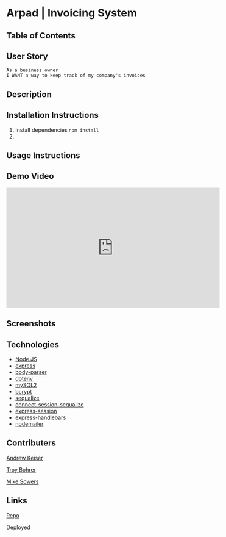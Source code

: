 # Arpad | Invoicing System

## Table of Contents

## User Story

	As a business owner
	I WANT a way to keep track of my company's invoices
	
## Description


## Installation Instructions

1. Install dependencies `npm install`
2. 




## Usage Instructions


## Demo Video
<iframe width="560" height="315" src="https://www.youtube.com/embed/9yw-sgqENfw" title="YouTube video player" frameborder="0" allow="accelerometer; autoplay; clipboard-write; encrypted-media; gyroscope; picture-in-picture" allowfullscreen></iframe>

## Screenshots

## Technologies

-   [Node.JS](https://nodejs.org/en/docs/)
-   [express](https://www.npmjs.com/package/express)
-   [body-parser](https://www.npmjs.com/package/body-parser)
-   [dotenv](https://www.npmjs.com/package/dotenv)
-   [mySQL2](https://www.npmjs.com/package/mysql2)
-   [bcrypt](https://www.npmjs.com/package/bcrypt)
-   [sequalize](https://sequelize.org/)
-   [connect-session-sequalize](https://www.npmjs.com/package/connect-session-sequelize)
-   [express-session](https://www.npmjs.com/package/express-session)
-   [express-handlebars](https://www.npmjs.com/package/express-handlebars)
-   [nodemailer](https://nodemailer.com/)

## Contributers
[Andrew Keiser](https://github.com/webdev410)

[Troy Bohrer](https://github.com/troybohrer8)

[Mike Sowers](https://github.com/msowers72)

## Links


[Repo](https://github.com/JHU-Project-2/invoice-system)

[Deployed](https://invoice.technology)

